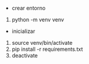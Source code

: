 - crear entorno
1. python -m venv venv

- inicializar
1. source venv/bin/activate
1. pip install -r requirements.txt
1. deactivate
